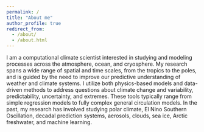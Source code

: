 ```yaml
---
permalink: /
title: "About me"
author_profile: true
redirect_from: 
  - /about/
  - /about.html
---
```

I am a computational climate scientist interested in studying and modeling processes across the atmosphere, ocean, and cryosphere. My research spans a wide range of spatial and time scales, from the tropics to the poles, and is guided by the need to improve our predictive understanding of weather and climate systems. I utilize both physics-based models and data-driven methods to address questions about climate change and variability, predictability, uncertainty, and extremes. These tools typically range from simple regression models to fully complex general circulation models. In the past, my research has involved studying polar climate, El Nino Southern Oscillation, decadal prediction systems, aerosols, clouds, sea ice, Arctic freshwater, and machine learning.
